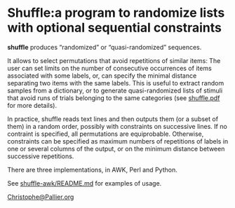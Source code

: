 Shuffle:a program to randomize lists with optional sequential constraints 
=========================================================================

**shuffle** produces “randomized” or “quasi-randomized” sequences. 

It allows to select permutations that avoid repetitions of similar items: The user can set limits on the number of consecutive occurrences of items associated with some labels, or, can specify the minimal distance separating two items with the same labels. This is useful to extract random samples from a dictionary, or to generate quasi-randomized lists of stimuli that avoid runs of trials belonging to the same categories (see [shuffle.pdf](shuffle.pdf) for more details).

In practice, shuffle reads text lines and then outputs them (or a subset of them) in a random
order, possibly with constraints on successive lines.  If no contraint
is specified, all permutations are equiprobable. Otherwise,
constraints can be specified as maximum numbers of repetitions of
labels in one or several columns of the output, or on the minimum
distance between successive repetitions.

There are three implementations, in AWK, Perl and Python.

See [shuffle-awk/README.md](shuffle-awk/README.md) for examples of usage.

Christophe@Pallier.org
